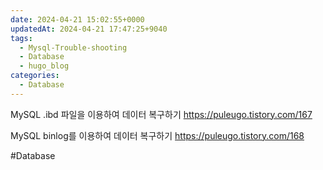 ```yaml
---
date: 2024-04-21 15:02:55+0000
updatedAt: 2024-04-21 17:47:25+9040
tags:
  - Mysql-Trouble-shooting
  - Database
  - hugo_blog
categories:
  - Database
---
```

MySQL .ibd 파일을 이용하여 데이터 복구하기
https://puleugo.tistory.com/167

MySQL binlog를 이용하여 데이터 복구하기
https://puleugo.tistory.com/168

#Database 